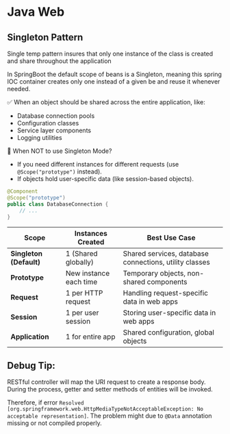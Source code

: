 
# Java Web

## Singleton Pattern
Single temp pattern insures that only one instance of the class 
is created and share throughout the application

In SpringBoot the default scope of beans is a Singleton, 
meaning this spring IOC container creates only one instead 
of a given be and reuse it whenever needed.


✅ When an object should be shared across the entire application, like:

- Database connection pools  
- Configuration classes  
- Service layer components  
- Logging utilities  


🚫 When NOT to use Singleton Mode?

- If you need different instances for different requests (use `@Scope("prototype")` instead).
- If objects hold user-specific data (like session-based objects).

```java
@Component
@Scope("prototype")
public class DatabaseConnection {
    // ...
}
``` 


| Scope               | Instances Created         | Best Use Case                                    |
|---------------------|-------------------------|------------------------------------------------|
| **Singleton (Default)** | 1 (Shared globally)      | Shared services, database connections, utility classes |
| **Prototype**       | New instance each time   | Temporary objects, non-shared components      |
| **Request**         | 1 per HTTP request       | Handling request-specific data in web apps    |
| **Session**         | 1 per user session       | Storing user-specific data in web apps        |
| **Application**     | 1 for entire app         | Shared configuration, global objects         |


## Debug Tip:
RESTful controller will map the URI request to create a response body. During the process, getter and setter methods of entities will be invoked. 

Therefore, if error `Resolved [org.springframework.web.HttpMediaTypeNotAcceptableException: No acceptable representation]`. The problem might due to `@Data` annotation missing or not compiled properly.
 